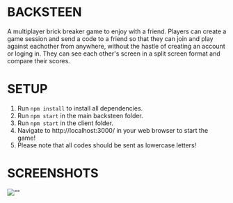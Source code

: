 # BACKSTEEN
A multiplayer brick breaker game to enjoy with a friend. Players can create a game session and send a code to a friend so that they can join and play against eachother from anywhere, without the hastle of creating an account or loging in. They can see each other's screen in a split screen format and compare their scores.

# SETUP

1. Run `npm install` to install all dependencies.
2. Run `npm start` in the main backsteen folder.
3. Run `npm start` in the client folder.
4. Navigate to http://localhost:3000/ in your web browser to start the game!
5. Please note that all codes should be sent as lowercase letters!

# SCREENSHOTS 

![""](https://github.com/nati047/backsteen/blob/master/screenshots/createVSjoin.png?raw=true)

 


